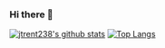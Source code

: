### Hi there 👋

<!--
**jtrent238/jtrent238** is a ✨ _special_ ✨ repository because its `README.md` (this file) appears on your GitHub profile.

Here are some ideas to get you started:

- 🔭 I’m currently working on ...
- 🌱 I’m currently learning ...
- 👯 I’m looking to collaborate on ...
- 🤔 I’m looking for help with ...
- 💬 Ask me about ...
- 📫 How to reach me: ...
- 😄 Pronouns: ...
- ⚡ Fun fact: ...
-->

[![jtrent238's github stats](https://github-readme-stats.vercel.app/api?username=jtrent238&show_icons=true&theme=dark&count_private=true)](https://github.com/anuraghazra/github-readme-stats)
[![Top Langs](https://github-readme-stats.vercel.app/api/top-langs/?username=jtrent238&langs_count=10&layout=compact&show_icons=true&theme=dark&count_private=true)](https://github.com/anuraghazra/github-readme-stats)
